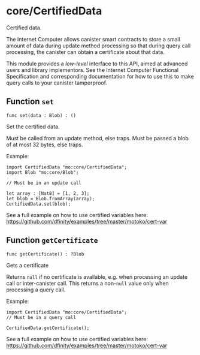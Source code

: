 # core/CertifiedData
Certified data.

The Internet Computer allows canister smart contracts to store a small amount of data during
update method processing so that during query call processing, the canister can obtain
a certificate about that data.

This module provides a _low-level_ interface to this API, aimed at advanced
users and library implementors. See the Internet Computer Functional
Specification and corresponding documentation for how to use this to make query
calls to your canister tamperproof.

## Function `set`
``` motoko no-repl
func set(data : Blob) : ()
```

Set the certified data.

Must be called from an update method, else traps.
Must be passed a blob of at most 32 bytes, else traps.

Example:
```motoko no-repl
import CertifiedData "mo:core/CertifiedData";
import Blob "mo:core/Blob";

// Must be in an update call

let array : [Nat8] = [1, 2, 3];
let blob = Blob.fromArray(array);
CertifiedData.set(blob);
```

See a full example on how to use certified variables here: https://github.com/dfinity/examples/tree/master/motoko/cert-var


## Function `getCertificate`
``` motoko no-repl
func getCertificate() : ?Blob
```

Gets a certificate

Returns `null` if no certificate is available, e.g. when processing an
update call or inter-canister call. This returns a non-`null` value only
when processing a query call.

Example:
```motoko no-repl
import CertifiedData "mo:core/CertifiedData";
// Must be in a query call

CertifiedData.getCertificate();
```
See a full example on how to use certified variables here: https://github.com/dfinity/examples/tree/master/motoko/cert-var

